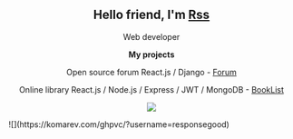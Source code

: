 <h2 align="center">Hello friend, I'm <a href="https://responsegood.github.io/Site/">Rss</a></h2>
<p align="center">Web developer</p>
<b><p align="center">My projects</p></b>
<p align="center">Open source forum React.js / Django - <a href="https://github.com/ResponseGood/Forum">Forum</a></p>
<p align="center">Online library React.js / Node.js / Express / JWT / MongoDB - <a href="https://github.com/ResponseGood/BookList">BookList</a></p>
<p align="center"><img src="https://www.codewars.com/users/ResponseGood/badges/large"/></p>
![](https://komarev.com/ghpvc/?username=responsegood)

